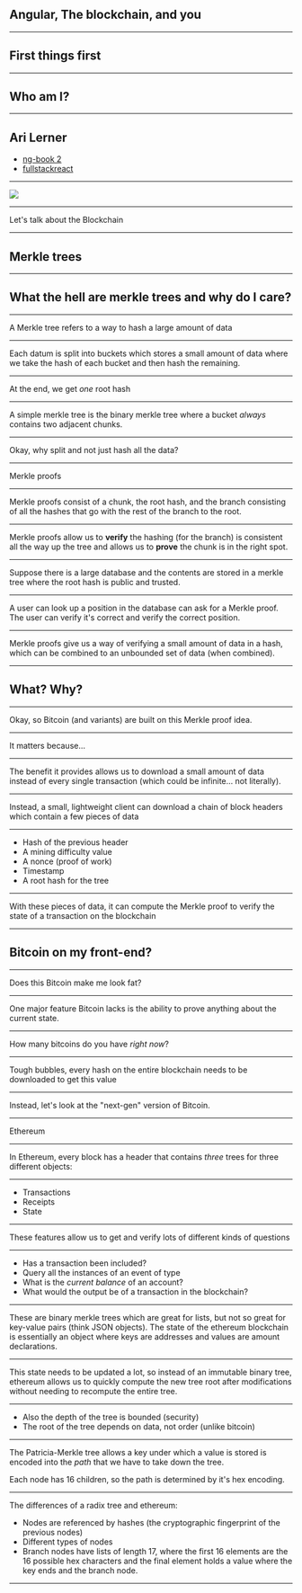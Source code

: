 ## Angular, The blockchain, and you

---

## First things first

---

## Who am I?

---

## Ari Lerner

* [ng-book 2](https://www.ng-book.com/2)
* [fullstackreact](https://fullstackreact.com)

---

![](images/picture_of_ginger.png)

---

Let's talk about the Blockchain

---

<!-- .slide: data-background="#abbca0" -->
## Merkle trees

---

## What the hell are merkle trees and why do I care?

---

A Merkle tree refers to a way to hash a large amount of data

---

Each datum is split into buckets which stores a small amount of data where we take the hash of each bucket and then hash the remaining.

---

At the end, we get _one_ root hash

---

A simple merkle tree is the binary merkle tree where a bucket _always_ contains two adjacent chunks.

---

Okay, why split and not just hash all the data?

---

Merkle proofs

---

Merkle proofs consist of a chunk, the root hash, and the branch consisting of all the hashes that go with the rest of the branch to the root.

---

Merkle proofs allow us to **verify** the hashing (for the branch) is consistent all the way up the tree and allows us to **prove** the chunk is in the right spot.

---

Suppose there is a large database and the contents are stored in a merkle tree where the root hash is public and trusted.

---

A user can look up a position in the database can ask for a Merkle proof. The user can verify it's correct and verify the correct position.

----

Merkle proofs give us a way of verifying a small amount of data in a hash, which can be combined to an unbounded set of data (when combined).

---

## What? Why?

---

Okay, so Bitcoin (and variants) are built on this Merkle proof idea.

---

It matters because...

---

The benefit it provides allows us to download a small amount of data instead of every single transaction (which could be infinite... not literally).

---

Instead, a small, lightweight client can download a chain of block headers which contain a few pieces of data

---

* Hash of the previous header
* A mining difficulty value
* A nonce (proof of work)
* Timestamp
* A root hash for the tree

---

With these pieces of data, it can compute the Merkle proof to verify the state of a transaction on the blockchain

---

## Bitcoin on my front-end?

---

Does this Bitcoin make me look fat?

---

One major feature Bitcoin lacks is the ability to prove anything about the current state.

---

How many bitcoins do you have _right now_?

---

Tough bubbles, every hash on the entire blockchain needs to be downloaded to get this value

---

Instead, let's look at the "next-gen" version of Bitcoin.

---

Ethereum

---

In Ethereum, every block has a header that contains _three_ trees for three different objects:

---

* Transactions
* Receipts
* State

---

These features allow us to get and verify lots of different kinds of questions

---

* Has a transaction been included?
* Query all the instances of an event of type
* What is the _current balance_ of an account?
* What would the output be of a transaction in the blockchain?

---

These are binary merkle trees which are great for lists, but not so great for key-value pairs (think JSON objects). The state of the ethereum blockchain is essentially an object where keys are addresses and values are amount declarations.

---

This state needs to be updated a lot, so instead of an immutable binary tree, ethereum allows us to quickly compute the new tree root after modifications without needing to recompute the entire tree.

---

* Also the depth of the tree is bounded (security)
* The root of the tree depends on data, not order (unlike bitcoin)

---

The Patricia-Merkle tree allows a key under which a value is stored is encoded into the _path_ that we have to take down the tree.

Each node has 16 children, so the path is determined by it's hex encoding.

---

The differences of a radix tree and ethereum:

* Nodes are referenced by hashes (the cryptographic fingerprint of the previous nodes)
* Different types of nodes
* Branch nodes have lists of length 17, where the first 16 elements are the 16 possible hex characters and the final element holds a value where the key ends and the branch node.

---

